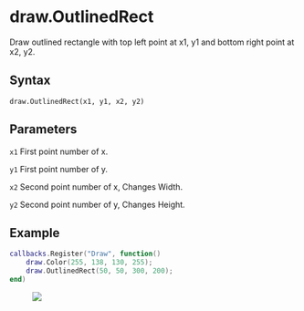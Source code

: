 # draw.OutlinedRect
Draw outlined rectangle with top left point at x1, y1 and bottom right point at x2, y2.

## Syntax
```
draw.OutlinedRect(x1, y1, x2, y2)
```

## Parameters
```x1``` First point number of x.

```y1``` First point number of y.

```x2``` Second point number of x, Changes Width.

```y2``` Second point number of y, Changes Height.

## Example
```lua
callbacks.Register("Draw", function()
	draw.Color(255, 138, 130, 255);
    draw.OutlinedRect(50, 50, 300, 200);
end)
```

<figure>
  <img src="/kb/lua/docs/library/draw/outlinedrect.png"/>
</figure>